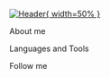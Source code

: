 [![Header](https://github.com/Andrrii/Andrrii/blob/main/assets/Mem.gif){ width=50% }](https://github.com/Andrrii/)

About me

Languages and Tools

Follow me